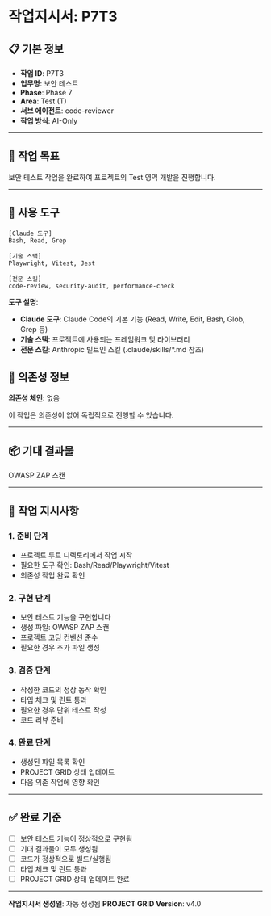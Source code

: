 # 작업지시서: P7T3

## 📋 기본 정보

- **작업 ID**: P7T3
- **업무명**: 보안 테스트
- **Phase**: Phase 7
- **Area**: Test (T)
- **서브 에이전트**: code-reviewer
- **작업 방식**: AI-Only

---

## 🎯 작업 목표

보안 테스트 작업을 완료하여 프로젝트의 Test 영역 개발을 진행합니다.

---

## 🔧 사용 도구

```
[Claude 도구]
Bash, Read, Grep

[기술 스택]
Playwright, Vitest, Jest

[전문 스킬]
code-review, security-audit, performance-check
```

**도구 설명**:
- **Claude 도구**: Claude Code의 기본 기능 (Read, Write, Edit, Bash, Glob, Grep 등)
- **기술 스택**: 프로젝트에 사용되는 프레임워크 및 라이브러리
- **전문 스킬**: Anthropic 빌트인 스킬 (.claude/skills/*.md 참조)

## 🔗 의존성 정보

**의존성 체인**: 없음

이 작업은 의존성이 없어 독립적으로 진행할 수 있습니다.

---

## 📦 기대 결과물

OWASP ZAP 스캔

---

## 📝 작업 지시사항

### 1. 준비 단계

- 프로젝트 루트 디렉토리에서 작업 시작
- 필요한 도구 확인: Bash/Read/Playwright/Vitest
- 의존성 작업 완료 확인

### 2. 구현 단계

- 보안 테스트 기능을 구현합니다
- 생성 파일: OWASP ZAP 스캔
- 프로젝트 코딩 컨벤션 준수
- 필요한 경우 추가 파일 생성


### 3. 검증 단계

- 작성한 코드의 정상 동작 확인
- 타입 체크 및 린트 통과
- 필요한 경우 단위 테스트 작성
- 코드 리뷰 준비

### 4. 완료 단계

- 생성된 파일 목록 확인
- PROJECT GRID 상태 업데이트
- 다음 의존 작업에 영향 확인

---

## ✅ 완료 기준

- [ ] 보안 테스트 기능이 정상적으로 구현됨
- [ ] 기대 결과물이 모두 생성됨
- [ ] 코드가 정상적으로 빌드/실행됨
- [ ] 타입 체크 및 린트 통과
- [ ] PROJECT GRID 상태 업데이트 완료

---

**작업지시서 생성일**: 자동 생성됨
**PROJECT GRID Version**: v4.0
